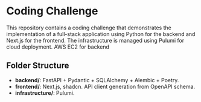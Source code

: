 # Coding Challenge

This repository contains a coding challenge that demonstrates the implementation of a full-stack application using Python for the backend and Next.js for the frontend. The infrastructure is managed using Pulumi for cloud deployment. AWS EC2 for backend 

## Folder Structure
- **backend/**: FastAPI + Pydantic + SQLAlchemy + Alembic + Poetry.
- **frontend/**: Next.js, shadcn. API client generation from OpenAPI schema.
- **infrastructure/**: Pulumi.
